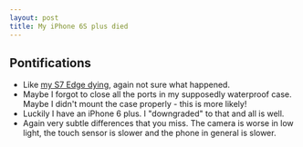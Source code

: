 ```yaml
---
layout: post
title: My iPhone 6S plus died
---
```

## Pontifications

* Like [my S7 Edge dying](http://rolandtanglao.com/2016/10/07/p1-s7-edge-died/), again not sure what happened.
* Maybe I forgot to close all the ports in my supposedly waterproof case. Maybe I didn't mount the case properly - this is more likely!
* Luckily I have an iPhone 6 plus. I "downgraded" to that and all is well.
* Again very subtle differences that you miss. The camera is worse in low light, the touch sensor is slower and the phone in general is slower.
